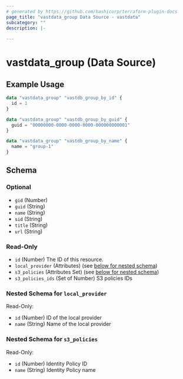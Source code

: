 ```yaml
---
# generated by https://github.com/hashicorp/terraform-plugin-docs
page_title: "vastdata_group Data Source - vastdata"
subcategory: ""
description: |-
  
---
```


# vastdata_group (Data Source)



## Example Usage

```terraform
data "vastdata_group" "vastdb_group_by_id" {
  id = 1
}

data "vastdata_group" "vastdb_group_by_guid" {
  guid = "00000000-0000-0000-0000-000000000001"
}

data "vastdata_group" "vastdb_group_by_name" {
  name = "group-1"
}
```

<!-- schema generated by tfplugindocs -->
## Schema

### Optional

- `gid` (Number)
- `guid` (String)
- `name` (String)
- `sid` (String)
- `title` (String)
- `url` (String)

### Read-Only

- `id` (Number) The ID of this resource.
- `local_provider` (Attributes) (see [below for nested schema](#nestedatt--local_provider))
- `s3_policies` (Attributes Set) (see [below for nested schema](#nestedatt--s3_policies))
- `s3_policies_ids` (Set of Number) S3 policies IDs

<a id="nestedatt--local_provider"></a>
### Nested Schema for `local_provider`

Read-Only:

- `id` (Number) ID of the local provider
- `name` (String) Name of the local provider


<a id="nestedatt--s3_policies"></a>
### Nested Schema for `s3_policies`

Read-Only:

- `id` (Number) Identity Policy ID
- `name` (String) Identity Policy name
